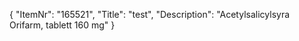 {
  "ItemNr": "165521",
  "Title": "test",
  "Description": "Acetylsalicylsyra Orifarm, tablett 160 mg"
}